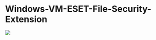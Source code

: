 # Windows-VM-ESET-File-Security-Extension

<a href="https://portal.azure.com/#create/Microsoft.Template/uri/https%3A%2F%2Fraw.githubusercontent.com%2FAzure%2Fazure-quickstart-templates%2Fmaster%2Feset-extension-windows-vm%2Fazuredeploy.json" target="_blank">
    <img src="http://azuredeploy.net/deploybutton.png" />
</a>
